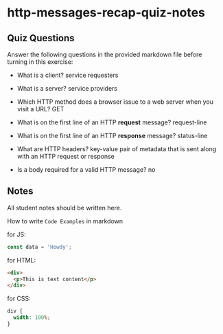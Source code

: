 # http-messages-recap-quiz-notes

## Quiz Questions

Answer the following questions in the provided markdown file before turning in this exercise:

- What is a client?
  service requesters

- What is a server?
  service providers

- Which HTTP method does a browser issue to a web server when you visit a URL?
  GET

- What is on the first line of an HTTP **request** message?
  request-line

- What is on the first line of an HTTP **response** message?
  status-line

- What are HTTP headers?
  key-value pair of metadata that is sent along with an HTTP request or response

- Is a body required for a valid HTTP message?
  no

## Notes

All student notes should be written here.

How to write `Code Examples` in markdown

for JS:

```javascript
const data = 'Howdy';
```

for HTML:

```html
<div>
  <p>This is text content</p>
</div>
```

for CSS:

```css
div {
  width: 100%;
}
```
